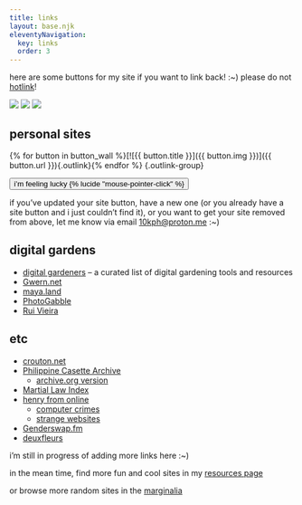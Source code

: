 ```yaml
---
title: links
layout: base.njk
eleventyNavigation:
  key: links
  order: 3
---
```


<div class="size-l">

here are some buttons for my site if you want to link back! :~) please do not [hotlink](https://simple.wikipedia.org/wiki/Hotlinking)!

![](/assets/img/10kph-01.png) ![](/assets/img/10kph-02.png) ![](/assets/img/10kph-03.png) 

</div>
 
<div class="size-l">

## personal sites

{% for button in button_wall %}[![{{ button.title }}]({{ button.img }})]({{ button.url }}){.outlink}{% endfor %} {.outlink-group}

<p></p>

<button class="button" id="randomLink">i’m feeling lucky {% lucide "mouse-pointer-click" %}</button>

if you’ve updated your site button, have a new one (or you already have a site button and i just couldn’t find it), or you want to get your site removed from above, let me know via email [10kph@proton.me](mailto:10kph@proton.me) :~)

</div>

<div class="size-l">

## digital gardens

- [digital gardeners](https://github.com/MaggieAppleton/digital-gardeners) – a curated list of digital gardening tools and resources
- [Gwern.net](https://gwern.net/)
- [maya.land](https://maya.land)
- [PhotoGabble](https://photogabble.co.uk/)
- [Rui Vieira](https://ruivieira.dev/)

</div>

<div class="size-l">

## etc

- [crouton.net](http://crouton.net/)
- [Philippine Casette Archive](https://philippinecassettearchive.com/)
  - [archive.org version](https://web.archive.org/web/20240122201534/https://philippinecassettearchive.com/)
- [Martial Law Index](https://martiallawindex.com/)
- [henry from online](https://henry.codes/)
  - [computer crimes](https://crime.computer/)
  - [strange websites](https://strange.website/)
- [Genderswap.fm](https://genderswap.fm/)
- [deuxfleurs](https://deuxfleurs.fr/)

i’m still in progress of adding more links here :~)

in the mean time, find more fun and cool sites in my [resources page](/resources)

or browse more random sites in the [marginalia](https://search.marginalia.nu/explore/random)

</div>